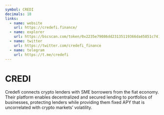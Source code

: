 ```yaml
---
symbol: CREDI
decimals: 18
links:
  - name: website
    url: https://credefi.finance/
  - name: explorer
    url: https://bscscan.com/token/0x2235e79086dd23135119366da45851c741874e5b
  - name: twitter
    url: https://twitter.com/credefi_finance
  - name: telegram
    url: https://t.me/credefi
---
```


# CREDI

Credefi connects crypto lenders with SME borrowers from the fiat economy. Their platform enables decentralized and secured lending to portfolios of businesses, protecting lenders while providing them fixed APY that is uncorrelated with crypto markets’ volatility.
